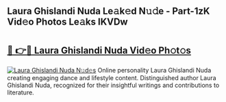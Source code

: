 ## Laura Ghislandi Nuda Le𝚊k𝚎d N𝚞𝚍e - Part-1zK Vid𝚎o Photos Le𝚊ks IKVDw

# <h2><a href="http://fbfsjej.evod.top/?m=Laura+Ghislandi+Nuda">🔗 👉🔴 Laura Ghislandi Nuda Vid𝚎o Ph𝚘t𝚘s</a></h2>

[![Laura Ghislandi Nuda N𝚞d𝚎s](https://i.imgur.com/8V9OHl7.gif)](http://fbfsjej.evod.top/?m=Laura+Ghislandi+Nuda)
Online personality Laura Ghislandi Nuda creating engaging dance and lifestyle content. Distinguished author Laura Ghislandi Nuda, recognized for their insightful writings and contributions to literature. 
